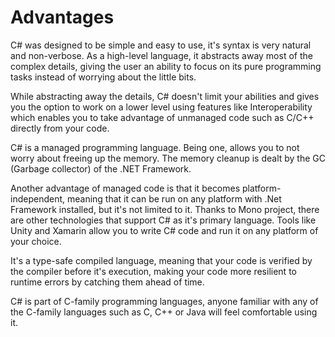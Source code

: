 # Advantages

C# was designed to be simple and easy to use, it's syntax is very natural and non-verbose. As a high-level language, it abstracts away most of the complex details, giving the user an ability to focus on its pure programming tasks instead of worrying about the little bits.

While abstracting away the details, C# doesn't limit your abilities and gives you the option to work on a lower level using features like Interoperability which enables you to take advantage of unmanaged code such as C/C++ directly from your code.

C# is a managed programming language. Being one, allows you to not worry about freeing up the memory. The memory cleanup is dealt by the GC (Garbage collector) of the .NET Framework.

Another advantage of managed code is that it becomes platform-independent, meaning that it can be run on any platform with .Net Framework installed, but it's not limited to it. Thanks to Mono project, there are other technologies that support C# as it's primary language. Tools like Unity and Xamarin allow you to write C# code and run it on any platform of your choice.

It's a type-safe compiled language, meaning that your code is verified by the compiler before it's execution, making your code more resilient to runtime errors by catching them ahead of time.

C# is part of C-family programming languages, anyone familiar with any of the C-family languages such as C, C++ or Java will feel comfortable using it.